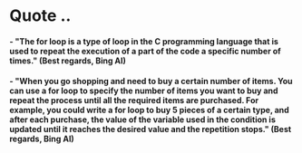 # Quote ..

#### - "The for loop is a type of loop in the C programming language that is used to repeat the execution of a part of the code a specific number of times." (Best regards, Bing AI)

#### - "When you go shopping and need to buy a certain number of items. You can use a for loop to specify the number of items you want to buy and repeat the process until all the required items are purchased. For example, you could write a for loop to buy 5 pieces of a certain type, and after each purchase, the value of the variable used in the condition is updated until it reaches the desired value and the repetition stops." (Best regards, Bing AI)
